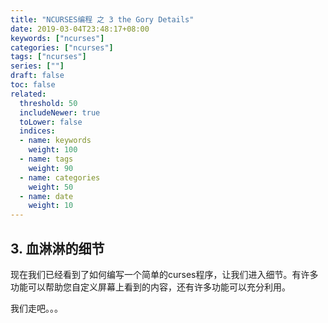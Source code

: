 ```yaml
---
title: "NCURSES编程 之 3 the Gory Details"
date: 2019-03-04T23:48:17+08:00
keywords: ["ncurses"]
categories: ["ncurses"]
tags: ["ncurses"]
series: [""]
draft: false
toc: false
related:
  threshold: 50
  includeNewer: true
  toLower: false
  indices:
  - name: keywords
    weight: 100
  - name: tags
    weight: 90
  - name: categories
    weight: 50
  - name: date
    weight: 10
---
```


## 3. 血淋淋的细节

现在我们已经看到了如何编写一个简单的curses程序，让我们进入细节。有许多功能可以帮助您自定义屏幕上看到的内容，还有许多功能可以充分利用。

我们走吧。。。
